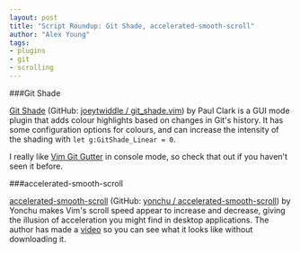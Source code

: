 ```yaml
---
layout: post
title: "Script Roundup: Git Shade, accelerated-smooth-scroll"
author: "Alex Young"
tags: 
- plugins
- git
- scrolling
---
```


###Git Shade

[Git Shade](http://www.vim.org/scripts/script.php?script_id=4644) (GitHub: [joeytwiddle / git_shade.vim](https://github.com/joeytwiddle/git_shade.vim)) by Paul Clark is a GUI mode plugin that adds colour highlights based on changes in Git's history.  It has some configuration options for colours, and can increase the intensity of the shading with `let g:GitShade_Linear = 0`.

I really like [Vim Git Gutter](https://github.com/airblade/vim-gitgutter) in console mode, so check that out if you haven't seen it before.

###accelerated-smooth-scroll

[accelerated-smooth-scroll](http://www.vim.org/scripts/script.php?script_id=4640) (GitHub: [yonchu / accelerated-smooth-scroll](https://github.com/yonchu/accelerated-smooth-scroll)) by Yonchu makes Vim's scroll speed appear to increase and decrease, giving the illusion of acceleration you might find in desktop applications.  The author has made a [video](http://www.youtube.com/watch?v=mGMgAiS8Xtg) so you can see what it looks like without downloading it.
